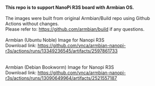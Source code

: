 **This repo is to support NanoPi R3S board with Armbian OS.** <br><br>
The images were built from original Armbian/Build repo using Github Actions without changes. <br>
Please refer to: https://github.com/armbian/build if any questions.
<br>
<br>
Armbian (Ubuntu Noble) Image for Nanopi R3S<br>
Download link: https://github.com/vnca/armbian-nanopi-r3s/actions/runs/13349236545/artifacts/2597861733<br>
<br>
<br>
Armbian (Debian Bookworm) Image for Nanopi R3S<br>
Download link: https://github.com/vnca/armbian-nanopi-r3s/actions/runs/13090649964/artifacts/2521557187<br>
<br>
